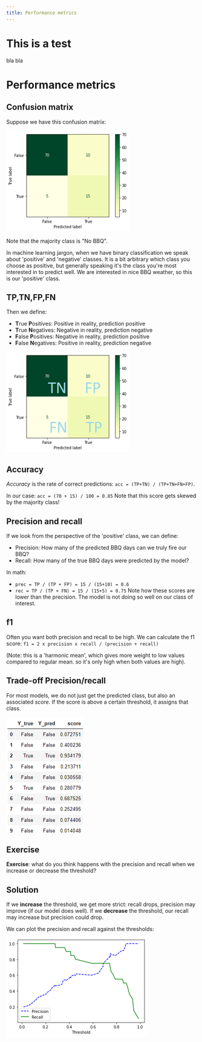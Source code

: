 ```yaml
---
title: Performance metrics
---
```

# This is a test
bla bla

# Performance metrics

## Confusion matrix

Suppose we have this confusion matrix:

![](../image/3.1-Confusion-matrix.png)

Note that the majority class is "No BBQ".

In machine learning jargon, when we have binary classification we speak about 'positive' and 'negative' classes. 
It is a bit arbitrary which class you choose as positive, but generally speaking it's the class you're most interested in to predict well. We are interested in nice BBQ weather, so this is our 'positive' class.


## TP,TN,FP,FN

Then we define:
- **T**rue **P**ositives: Positive in reality, prediction positive
- **T**rue **N**egatives: Negative in reality, prediction negative
- **F**alse **P**ositives: Negative in reality, prediction positive
- **F**alse **N**egatives: Positive in reality, prediction negative

![](../image/3.2-Confusion-matrix-rates.png)

## Accuracy
*Accuracy* is the rate of correct predictions:
`acc = (TP+TN) / (TP+TN+FN+FP)`.

In our case:
`acc = (70 + 15) / 100 = 0.85`
Note that this score gets skewed by the majority class!

## Precision and recall
If we look from the perspective of the 'positive' class, we can define:
- Precision: How many of the predicted BBQ days can we truly fire our BBQ?
- Recall: How many of the true BBQ days were predicted by the model?

In math:
- `prec = TP / (TP + FP) = 15 / (15+10) = 0.6`
- `rec = TP / (TP + FN) = 15 / (15+5) = 0.75`
Note how these scores are lower than the precision. The model is not doing so well on our class of interest.

## f1

Often you want both precision and recall to be high. We can calculate the f1 score:
`f1 = 2 x precision x recall / (precision + recall)`

(Note: this is a 'harmonic mean', which gives more weight to low values compared to regular mean. so it's only high when both values are high).

## Trade-off Precision/recall

For most models, we do not just get the predicted class, but also an associated *score*. If the score is above a certain threshold, it assigns that class.

![](../image/3.3-scores-table.png)

## Exercise

**Exercise**: what do you think happens with the precision and recall when we increase or decrease the threshold?

## Solution

If we **increase** the threshold, we get more strict: recall drops, precision may improve (if our model does well).
If we **decrease** the threshold, our recall may increase but precision could drop.

We can plot the precision and recall against the thresholds:

![](../image/3.4-precision-recall-graph.png)
